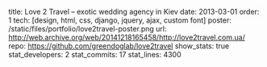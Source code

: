 title: Love 2 Travel – exotic wedding agency in Kiev
date: 2013-03-01
order: 1
tech: [design, html, css, django, jquery, ajax, custom font]
poster: /static/files/portfolio/love2travel-poster.png
url: http://web.archive.org/web/20141218165458/http://love2travel.com.ua/
repo: https://github.com/greendoglab/love2travel
show_stats: true
stat_developers: 2
stat_commits: 17
stat_lines: 4300
